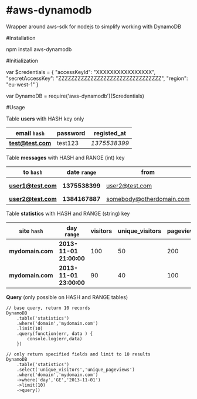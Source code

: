 #aws-dynamodb
=================

Wrapper around aws-sdk for nodejs to simplify working with DynamoDB


#Installation

npm install aws-dynamodb

#Initialization

var $credentials = {
	"accessKeyId": "XXXXXXXXXXXXXXXX", 
	"secretAccessKey": "ZZZZZZZZZZZZZZZZZZZZZZZZZZZZZZZZ", 
	"region": "eu-west-1"
}

var DynamoDB = require('aws-dynamodb')($credentials)

#Usage

Table **users** with HASH key only 

email `hash` | password | registed_at
--- | --- | ---
**test@test.com** | test123 | *1375538399*


Table **messages** with HASH and RANGE (int) key

to `hash` | date `range` | from | subject | message_body 
--- | --- | --- | --- | ---
**user1@test.com** | **1375538399** | user2@test.com | Hello User1 | Goodbye User1
**user2@test.com** | **1384167887** | somebody@otherdomain.com | Foo | Bar


Table **statistics** with HASH and RANGE (string) key

site `hash` | day `range` | visitors | unique_visitors | pageviews | unique_pageviews
--- | --- | --- | --- | --- | ---
**mydomain.com** | **2013-11-01 21:00:00** | 100 | 50 | 200 | 150
**mydomain.com** | **2013-11-01 23:00:00** | 90 | 40 | 100 | 95

**Query** (only possible on HASH and RANGE tables)

	// base query, return 10 records
	DynamoDB
		.table('statistics')
		.where('domain','mydomain.com')
		.limit(10)
		.query(function(err, data ) {
			console.log(err,data)
		})

	// only return specified fields and limit to 10 results
	DynamoDB
		.table('statistics')
		.select('unique_visitors','unique_pageviews')
		.where('domain','mydomain.com')
		->where('day','GE','2013-11-01')
		->limit(10)
		->query()